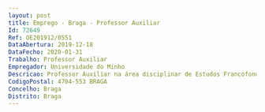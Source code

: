 ```yaml
--- 
layout: post
title: Emprego - Braga - Professor Auxiliar
Id: 72649
Ref: OE201912/0551
DataAbertura: 2019-12-18
DataFecho: 2020-01-31
Trabalho: Professor Auxiliar
Empregador: Universidade do Minho
Descricao: Professor Auxiliar na área disciplinar de Estudos Francófonos e Italianos.
CodigoPostal: 4704-553 BRAGA
Concelho: Braga
Distrito: Braga
--- 
```

